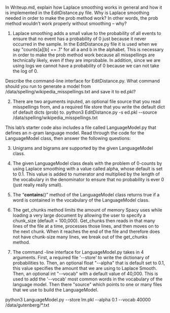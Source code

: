 In Writeup.md, explain how Laplace smoothing works in general and how it is implemented in the EditDistance.py file. Why is Laplace smoothing needed in order to make the prob method work? In other words, the prob method wouldn’t work properly without smoothing – why?

1. Laplace smoothing adds a small value to the probability of all events to ensure that no event has a probability of 0 just because it never occurred in the sample. In the EditDistance.py file it is used when we say "counts[a][b] += .1" for all a and b in the alphabet. This is necessary in order to make the prob method work because all misspellings are technically likely, even if they are improbable. In addition, since we are using logs we cannot have a probability of 0 because we can not take the log of 0.

Describe the command-line interface for EditDistance.py. What command should you run to generate a model from /data/spelling/wikipedia_misspellings.txt and save it to ed.pkl?

2. There are two arguments inputed, an optional file source that you read misspellings from, and a required file store that you write the default dict of default dicts (prob) to.
      python3 EditDistance.py -s ed.pkl --source /data/spelling/wikipedia_misspellings.txt

This lab’s starter code also includes a file called LanguageModel.py that defines an n-gram language model. Read through the code for the LanguageModel class, then answer the following questions:

3. Unigrams and bigrams are supported by the given LanguageModel class.

4. The given LanguageModel class deals with the problem of 0-counts by using Laplace smoothing with a value called alpha, whose default is set to 0.1. This value is added to numerator and multiplied by the length of the vocabulary in the denominator to ensure that no probability is ever 0 (just really really small).

5. The “__contains__()” method of the LanguageModel class returns true if a word is contained in the vocabulary of the LanguageModel class.

6. The get_chunks method limits the amount of memory Spacy uses while loading a very large document by allowing the user to specify a chunk_size (default = 100,000). Get_chunks then reads in that many lines of the file at a time, processes those lines, and then moves on to the next chunk. When it reaches the end of the file and therefore does not have chunk-size many lines, we break out of the get_chunks method.

7. The command -line interface for LanguageModel.py takes in 4 arguments. First, a required file '--store' to write the dictionary of probabilities to. Then, an optional float "--alpha" that is default set to 0.1, this value specifies the amount that we are using to Laplace Smooth. Then, an optional int "--vocab" with a default value of 40,000. This is used to add the '--vocab' most common words in the vocabulary of the language model. Then there "source" which points to one or many files that we use to build the LanguageModel.

python3 LanguageModel.py --store lm.pkl --alpha 0.1 --vocab 40000 /data/gutenberg/*.txt
